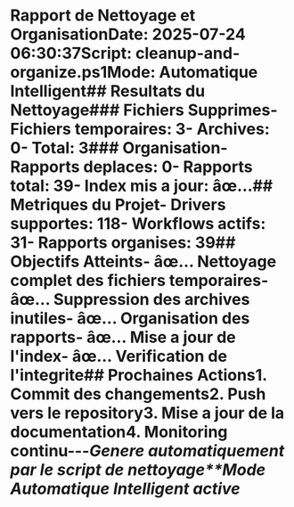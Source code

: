 # Rapport de Nettoyage et Organisation**Date**: 2025-07-24 06:30:37**Script**: cleanup-and-organize.ps1**Mode**: Automatique Intelligent## Resultats du Nettoyage### Fichiers Supprimes- **Fichiers temporaires**: 3- **Archives**: 0- **Total**: 3### Organisation- **Rapports deplaces**: 0- **Rapports total**: 39- **Index mis a jour**: âœ…## Metriques du Projet- **Drivers supportes**: 118- **Workflows actifs**: 31- **Rapports organises**: 39## Objectifs Atteints- âœ… **Nettoyage complet** des fichiers temporaires- âœ… **Suppression** des archives inutiles- âœ… **Organisation** des rapports- âœ… **Mise a jour** de l'index- âœ… **Verification** de l'integrite## Prochaines Actions1. **Commit** des changements2. **Push** vers le repository3. **Mise a jour** de la documentation4. **Monitoring** continu---*Genere automatiquement par le script de nettoyage**Mode Automatique Intelligent active*